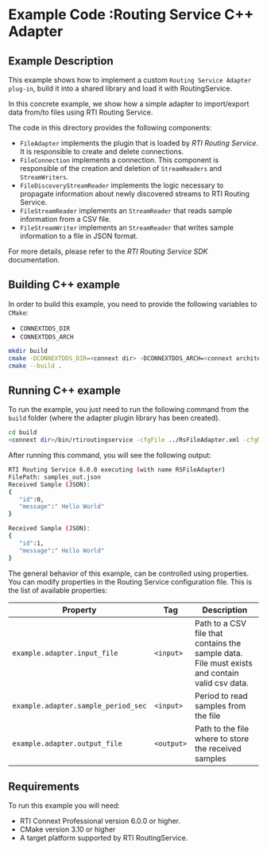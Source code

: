 # Example Code :Routing Service C++ Adapter

## Example Description

This example shows how to implement a custom `Routing Service Adapter plug-in`,
build it into a shared library and load it with RoutingService.

In this concrete example, we show how a simple adapter to import/export data from/to files using RTI Routing Service.

The code in this directory provides the following components:

- `FileAdapter` implements the plugin that is loaded by *RTI Routing Service*. It is responsible to create and delete connections.
- `FileConnection` implements a connection. This component is responsible of the creation and deletion of `StreamReaders` and `StreamWriters`.
- `FileDiscoveryStreamReader` implements the logic necessary to propagate information about newly discovered streams to RTI Routing Service.
- `FileStreamReader` implements an `StreamReader` that reads sample information from a CSV file.
- `FileStreamWriter` implements an `StreamReader` that writes sample information to a file in JSON format.

For more details, please refer to the *RTI Routing Service SDK* documentation.

## Building C++ example

In order to build this example, you need to provide the following variables to
`CMake`:

- `CONNEXTDDS_DIR`
- `CONNEXTDDS_ARCH`

```bash
mkdir build
cmake -DCONNEXTDDS_DIR=<connext dir> -DCONNEXTDDS_ARCH=<connext architecture> ..
cmake --build .
```

## Running C++ example

To run the example, you just need to run the following command from the `build`
folder (where the adapter plugin library has been created).

```bash
cd build
<connext dir>/bin/rtiroutingservice -cfgFile ../RsFileAdapter.xml -cfgName RSFileAdapter
```
After running this command, you will see the following output:

```bash
RTI Routing Service 6.0.0 executing (with name RSFileAdapter)
FilePath: samples_out.json
Received Sample (JSON):
{
   "id":0,
   "message":" Hello World"
}

Received Sample (JSON):
{
   "id":1,
   "message":" Hello World"
}

```

The general behavior of this example, can be controlled using properties. You
can modify properties in the Routing Service configuration file. This is
the list of available properties:

| Property                            | Tag        | Description                                                                                    |
| ----------------------------------- | ---------- | ---------------------------------------------------------------------------------------------- |
| `example.adapter.input_file`        | `<input>`  | Path to a CSV file that contains the sample data. File must exists and contain valid csv data. |
| `example.adapter.sample_period_sec` | `<input>`  | Period to read samples from the file                                                           |
| `example.adapter.output_file`       | `<output>` | Path to the file where to store the received samples                                           |


## Requirements

To run this example you will need:

- RTI Connext Professional version 6.0.0 or higher.
- CMake version 3.10 or higher
- A target platform supported by RTI RoutingService.